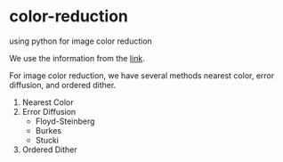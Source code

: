 # color-reduction
using python for image color reduction


We use the information from the [link](https://help.corel.com/paintshop-pro/v20/main/en/documentation/index.html#page/Corel_PaintShop_Pro/Understanding_color_reduction.html).

For image color reduction, we have several methods nearest color, error diffusion, and ordered dither.
1. Nearest Color
2. Error Diffusion
   * Floyd-Steinberg
   * Burkes
   * Stucki
3. Ordered Dither
